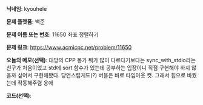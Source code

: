 **닉네임**: kyouhele

**문제 플랫폼**: 백준 

**문제 이름 또는 번호**: 11650 좌표 정렬하기

**문제 링크**: https://www.acmicpc.net/problem/11650

**오늘의 메모(선택)**:
대망의 CPP 몽가 뭐가 많이 다르다기보다는 sync_with_stdio라는 친구가 처음이었고
std에 sort 함수가 있는데 공부하는 입장이니 직점 구현해야 하지 않을까 싶어서 구현해봤다.
당연스럽게도(?) 버블은 바로 타임아웃 컷. 그래서 힙으로 바꿨는데 작동해주렴 응애

**코드(선택)**:

``` cpp

```
